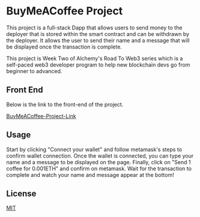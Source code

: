 # BuyMeACoffee Project

This project is a full-stack Dapp that allows users to send money to the deployer that is stored within the smart contract and can be withdrawn by the deployer. It allows the user to send their name and a message that will be displayed once the transaction is complete.

This project is Week Two of Alchemy's Road To Web3 series which is a self-paced web3 developer program to help new blockchain devs go from beginner to advanced.

## Front End

Below is the link to the front-end of the project.

[BuyMeACoffee-Project-Link](https://buymeacoffee-solidity-defi-tipping-app.bigbomber6.repl.co/)

## Usage

Start by clicking "Connect your wallet" and follow metamask's steps to confirm wallet connection. Once the wallet is connected, you can type your name and a message to be displayed on the page. Finally, click on "Send 1 coffee for 0.001ETH" and confirm on metamask. Wait for the transaction to complete and watch your name and message appear at the bottom!

## License
[MIT](https://choosealicense.com/licenses/mit/)

